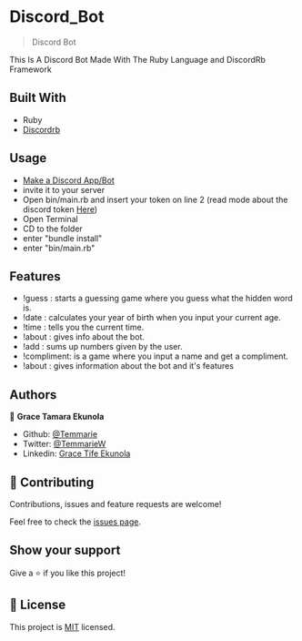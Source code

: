 # Discord_Bot

> Discord Bot

This Is A Discord Bot Made With The Ruby Language and DiscordRb Framework

## Built With

- Ruby
- [Discordrb](https://github.com/discordrb/discordrb)


## Usage
- [Make a Discord App/Bot](https://github.com/SinisterRectus/Discordia/wiki/Setting-up-a-Discord-application)
- invite it to your server
- Open bin/main.rb and insert your token on line 2 (read mode about the discord token [Here](https://www.writebots.com/discord-bot-token/))
- Open Terminal
- CD to the folder
- enter "bundle install"
- enter "bin/main.rb"



## Features
- !guess : starts a guessing game where you guess what the hidden word is.
- !date : calculates your year of birth when you input your current age.
- !time : tells you the current time.
- !about : gives info about the bot.
- !add : sums up numbers given by the user.
- !compliment: is a game where you input a name and get a compliment.
- !about : gives information about the bot and it's features



## Authors

👤 **Grace Tamara Ekunola**

- Github: [@Temmarie](https://github.com/Temmarie)
- Twitter: [@TemmarieW](https://twitter.com/TemmarieW)
- Linkedin: [Grace Tife Ekunola](https://www.linkedin.com/in/ekunola-grace-b02b1b194/)

## 🤝 Contributing

Contributions, issues and feature requests are welcome!

Feel free to check the [issues page](issues/).

## Show your support

Give a ⭐️ if you like this project!
## 📝 License

This project is [MIT](LICENSE) licensed.
